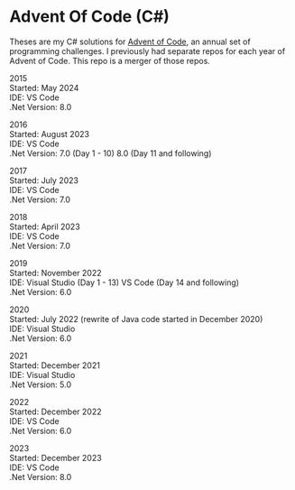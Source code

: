 # Advent Of Code (C#)

Theses are my C# solutions for [Advent of Code](https://adventofcode.com/), an annual set of programming challenges. I previously had separate repos for each year of Advent of Code. This repo is a merger of those repos.

2015  
Started: May 2024  
IDE: VS Code  
.Net Version: 8.0  

2016  
Started: August 2023  
IDE: VS Code  
.Net Version: 7.0 (Day 1 - 10) 8.0 (Day 11 and following)

2017  
Started: July 2023  
IDE: VS Code  
.Net Version: 7.0  

2018  
Started: April 2023  
IDE: VS Code  
.Net Version: 7.0  

2019  
Started: November 2022  
IDE: Visual Studio (Day 1 - 13) VS Code (Day 14 and following)  
.Net Version: 6.0  

2020  
Started: July 2022 (rewrite of Java code started in December 2020)  
IDE: Visual Studio  
.Net Version: 6.0  

2021  
Started: December 2021  
IDE: Visual Studio  
.Net Version: 5.0  

2022  
Started: December 2022  
IDE: VS Code  
.Net Version: 6.0  

2023  
Started: December 2023  
IDE: VS Code  
.Net Version: 8.0  
